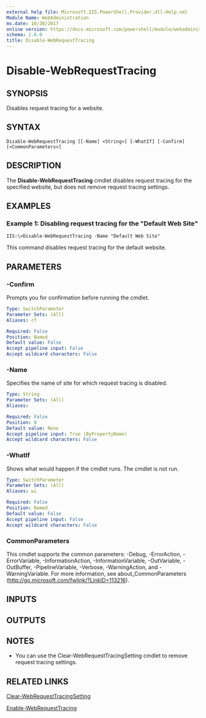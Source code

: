 ```yaml
---
external help file: Microsoft.IIS.PowerShell.Provider.dll-Help.xml
Module Name: WebAdministration
ms.date: 10/30/2017
online version: https://docs.microsoft.com/powershell/module/webadministration/disable-webrequesttracing?view=windowsserver2012r2-ps&wt.mc_id=ps-gethelp
schema: 2.0.0
title: Disable-WebRequestTracing
---
```


# Disable-WebRequestTracing

## SYNOPSIS
Disables request tracing for a website.

## SYNTAX

```
Disable-WebRequestTracing [[-Name] <String>] [-WhatIf] [-Confirm] [<CommonParameters>]
```

## DESCRIPTION
The **Disable-WebRequestTracing** cmdlet disables request tracing for the specified website, but does not remove request tracing settings.

## EXAMPLES

### Example 1: Disabling request tracing for the "Default Web Site"
```
IIS:\>Disable-WebRequestTracing -Name "Default Web Site"
```

This command disables request tracing for the default website.

## PARAMETERS

### -Confirm
Prompts you for confirmation before running the cmdlet.

```yaml
Type: SwitchParameter
Parameter Sets: (All)
Aliases: cf

Required: False
Position: Named
Default value: False
Accept pipeline input: False
Accept wildcard characters: False
```

### -Name
Specifies the name of site for which request tracing is disabled.

```yaml
Type: String
Parameter Sets: (All)
Aliases: 

Required: False
Position: 0
Default value: None
Accept pipeline input: True (ByPropertyName)
Accept wildcard characters: False
```

### -WhatIf
Shows what would happen if the cmdlet runs.
The cmdlet is not run.

```yaml
Type: SwitchParameter
Parameter Sets: (All)
Aliases: wi

Required: False
Position: Named
Default value: False
Accept pipeline input: False
Accept wildcard characters: False
```

### CommonParameters
This cmdlet supports the common parameters: -Debug, -ErrorAction, -ErrorVariable, -InformationAction, -InformationVariable, -OutVariable, -OutBuffer, -PipelineVariable, -Verbose, -WarningAction, and -WarningVariable. For more information, see about_CommonParameters (http://go.microsoft.com/fwlink/?LinkID=113216).

## INPUTS

## OUTPUTS

## NOTES
* You can use the Clear-WebRequestTracingSetting cmdlet to remove request tracing settings.

## RELATED LINKS

[Clear-WebRequestTracingSetting](./Clear-WebRequestTracingSetting.md)

[Enable-WebRequestTracing](./Enable-WebRequestTracing.md)


